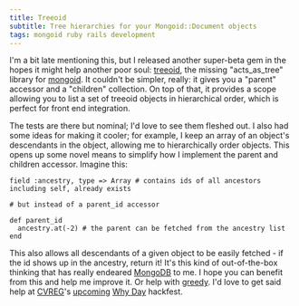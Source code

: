 ```yaml
---
title: Treeoid
subtitle: Tree hierarchies for your Mongoid::Document objects
tags: mongoid ruby rails development
---
```


I'm a bit late mentioning this, but I released another super-beta gem in the hopes it might help another poor soul: [treeoid](http://rubygems.org/gems/treeoid), the missing "acts_as_tree" library for [mongoid](http://mongoid.org). It couldn't be simpler, really: it gives you a "parent" accessor and a "children" collection. On top of that, it provides a scope allowing you to list a set of treeoid objects in hierarchical order, which is perfect for front end integration.

The tests are there but nominal; I'd love to see them fleshed out. I also had some ideas for making it cooler; for example, I keep an array of an object's descendants in the object, allowing me to hierarchically order objects. This opens up some novel means to simplify how I implement the parent and children accessor. Imagine this:

    field :ancestry, type => Array # contains ids of all ancestors including self, already exists

    # but instead of a parent_id accessor

    def parent_id
      ancestry.at(-2) # the parent can be fetched from the ancestry list
    end

This also allows all descendants of a given object to be easily fetched - if the id shows up in the ancestry, return it! It's this kind of out-of-the-box thinking that has really endeared [MongoDB](http://mongodb.org) to me. I hope you can benefit from this and help me improve it. Or help with [greedy](/2010/07/25/announcing-greedy/). I'd love to get said help at [CVREG](http://cvreg.org)'s [upcoming](http://www.cvreg.org/2010/8/9/august-meeting-celebrate-whyday) [Why Day](http://whyday.org/) hackfest.